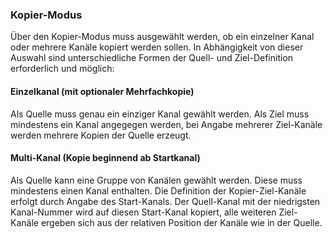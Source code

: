 ﻿### Kopier-Modus

Über den Kopier-Modus muss ausgewählt werden, ob ein einzelner Kanal oder mehrere Kanäle kopiert werden sollen.
In Abhängigkeit von dieser Auswahl sind unterschiedliche Formen der Quell- und Ziel-Definition erforderlich und möglich:

#### Einzelkanal (mit optionaler Mehrfachkopie)

Als Quelle muss genau ein einziger Kanal gewählt werden.
Als Ziel muss mindestens ein Kanal angegegen werden, bei Angabe mehrerer Ziel-Kanäle werden mehrere Kopien der Quelle erzeugt.

#### Multi-Kanal (Kopie beginnend ab Startkanal)

Als Quelle kann eine Gruppe von Kanälen gewählt werden. Diese muss mindestens einen Kanal enthalten.
Die Definition der Kopier-Ziel-Kanäle erfolgt durch Angabe des Start-Kanals.
Der Quell-Kanal mit der niedrigsten Kanal-Nummer wird auf diesen Start-Kanal kopiert, alle weiteren Ziel-Kanäle ergeben sich aus der relativen Position der Kanäle wie in der Quelle.


